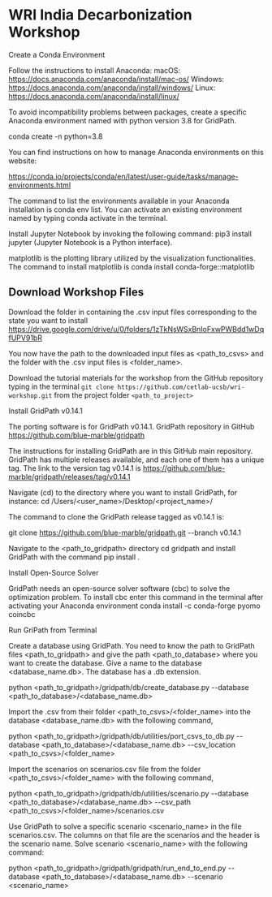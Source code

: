 # WRI India Decarbonization Workshop 

Create a Conda Environment

Follow the instructions to install Anaconda: 
macOS: https://docs.anaconda.com/anaconda/install/mac-os/
Windows: https://docs.anaconda.com/anaconda/install/windows/
Linux: https://docs.anaconda.com/anaconda/install/linux/

To avoid incompatibility problems between packages, create a specific Anaconda environment named <myenv> with python version 3.8 for GridPath.

conda create -n <myenv> python=3.8

You can find instructions on how to manage Anaconda environments on this website: 

https://conda.io/projects/conda/en/latest/user-guide/tasks/manage-environments.html

The command to list the environments available in your Anaconda installation is conda env list. You can activate an existing environment named <myenv> by typing conda activate <myenv> in the terminal.

Install Jupyter Notebook by invoking the following command: pip3 install jupyter (Jupyter Notebook is a Python interface).

matplotlib is the plotting library utilized by the visualization functionalities. The command to install matplotlib  is conda install conda-forge::matplotlib 

## Download Workshop Files

Download the folder in  containing the .csv input files corresponding to the state you want to install https://drive.google.com/drive/u/0/folders/1zTkNsWSxBnIoFxwPWBdd1wDqfUPV91bR

You now have the path to the downloaded input files as <path_to_csvs> and the folder with the .csv input files is <folder_name>.

Download the tutorial materials for the workshop from the GitHub repository typing in the terminal `git clone https://github.com/cetlab-ucsb/wri-workshop.git` from the project folder `<path_to_project>`

Install GridPath v0.14.1

The porting software is for GridPath v0.14.1. GridPath repository in GitHub https://github.com/blue-marble/gridpath

The instructions for installing GridPath are in this GitHub main repository. GridPath has multiple releases available, and each one of them has a unique tag. The link to the version tag v0.14.1 is https://github.com/blue-marble/gridpath/releases/tag/v0.14.1

Navigate (cd) to the directory where you want to install GridPath, for instance:
cd /Users/<user_name>/Desktop/<project_name>/

The command to clone the GridPath release tagged as v0.14.1 is: 

git clone https://github.com/blue-marble/gridpath.git --branch v0.14.1

Navigate to the <path_to_gridpath> directory cd gridpath and install GridPath with the command pip install .


Install Open-Source Solver

GridPath needs an open-source solver software (cbc) to solve the optimization problem. To install cbc enter this command in the terminal after activating your Anaconda environment conda install -c conda-forge pyomo coincbc


Run GriPath from Terminal

Create a database using GridPath. You need to know the path to GridPath files <path_to_gridpath> and give the path <path_to_database> where you want to create the database. Give a name to the database <database_name.db>. The database has a .db extension.

python <path_to_gridpath>/gridpath/db/create_database.py --database <path_to_database>/<database_name.db>

Import the .csv from their folder <path_to_csvs>/<folder_name> into the database <database_name.db> with the following command,

python <path_to_gridpath>/gridpath/db/utilities/port_csvs_to_db.py --database <path_to_database>/<database_name.db> --csv_location <path_to_csvs>/<folder_name>

Import the scenarios on scenarios.csv file from the folder <path_to_csvs>/<folder_name> with the following command,

python <path_to_gridpath>/gridpath/db/utilities/scenario.py --database <path_to_database>/<database_name.db> --csv_path <path_to_csvs>/<folder_name>/scenarios.csv

Use GridPath to solve a specific scenario <scenario_name> in the file scenarios.csv. The columns on that file are the scenarios and the header is the scenario name. Solve scenario <scenario_name> with the following command:

python <path_to_gridpath>/gridpath/gridpath/run_end_to_end.py --database <path_to_database>/<database_name.db> --scenario <scenario_name>

